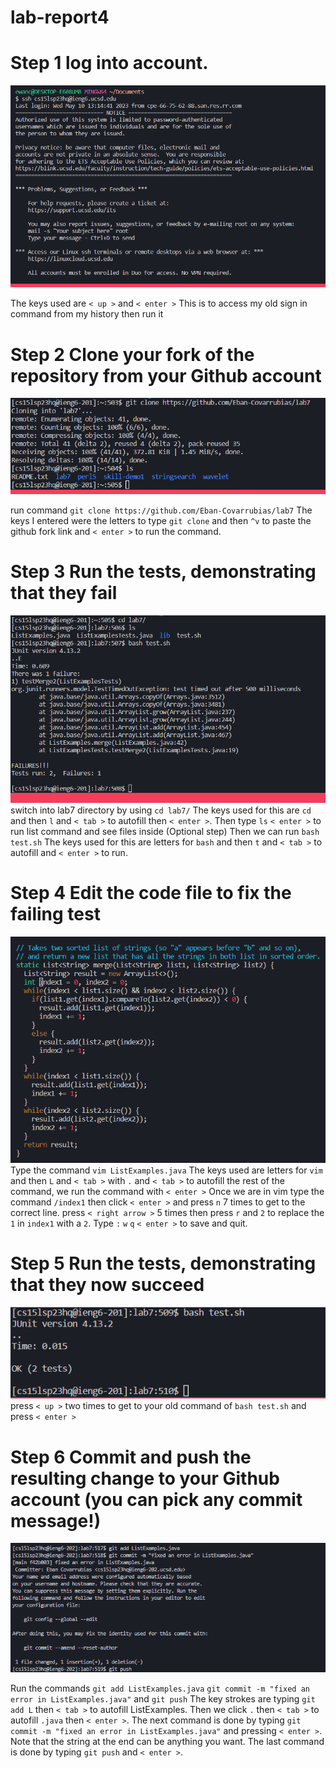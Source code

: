 # lab-report4

# Step 1 log into account.
![image](signin.png)

The keys used are ```< up >``` and ```< enter >```
  This is to access my old sign in command from my history then run it
  
# Step 2 Clone your fork of the repository from your Github account
  ![image](clone.png)
  
  run command ```git clone https://github.com/Eban-Covarrubias/lab7```
  The keys I entered were the letters to type ```git clone``` and then ```^v``` to paste the github fork link and ```< enter >``` to run the command.
  
# Step 3 Run the tests, demonstrating that they fail
  ![image](failtest.png)
  switch into lab7 directory by using ```cd lab7/```
  The keys used for this are ```cd``` and then ```l``` and ```< tab >``` to autofill then ```< enter >```.
  Then type ```ls``` ```< enter >``` to run list command and see files inside (Optional step)
  Then we can run ```bash test.sh```
  The keys used for this are letters for ```bash``` and then ```t``` and ```< tab >``` to autofill and ```< enter >``` to run.
  
# Step 4 Edit the code file to fix the failing test
  ![image](vim.png)
  Type the command ```vim ListExamples.java``` 
  The keys used are letters for ```vim``` and then ```L``` and ```< tab >``` with ```.``` and ```< tab >``` to autofill the rest of the command, we run the command with ```< enter >```
  Once we are in vim type the command ```/index1``` then click ```< enter >``` and press ```n``` 7 times to get to the correct line.
  press ```< right arrow >``` 5 times then press ```r``` and ```2``` to replace the ```1``` in ```index1``` with a ```2```.
  Type ```:``` ```w``` ```q``` ```< enter >``` to save and quit.
  
# Step 5 Run the tests, demonstrating that they now succeed
  ![image](goodtest.png)
  press ```< up >``` two times to get to your old command of ```bash test.sh``` and press ```< enter >```
  
# Step 6 Commit and push the resulting change to your Github account (you can pick any commit message!)
  ![image](push.png)
  
  Run the commands ```git add ListExamples.java``` ```git commit -m "fixed an error in ListExamples.java"``` and ```git push```
  The key strokes are typing ```git add L``` then ```< tab >``` to autofill ListExamples. Then we click ```.``` then ```< tab >``` to autofill ```.java``` then ```< enter >```.
  The next command is done by typing ```git commit -m "fixed an error in ListExamples.java"``` and pressing ```< enter >```. Note that the string at the end can be anything you want.
  The last command is done by typing ```git push``` and ```< enter >```.
  
